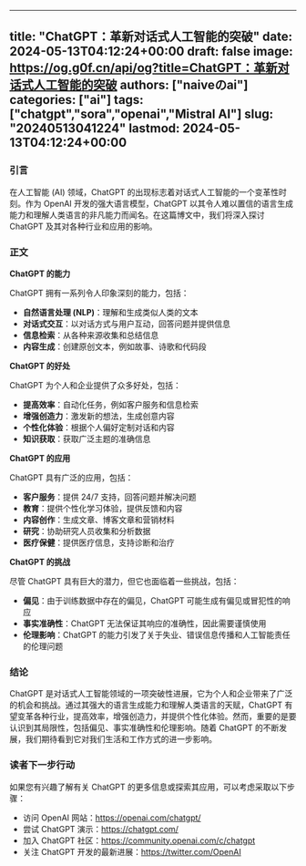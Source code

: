 
---
title: "ChatGPT：革新对话式人工智能的突破"
date: 2024-05-13T04:12:24+00:00
draft: false
image: https://og.g0f.cn/api/og?title=ChatGPT：革新对话式人工智能的突破
authors: ["naiveのai"]
categories: ["ai"]
tags: ["chatgpt","sora","openai","Mistral AI"]
slug: "20240513041224"
lastmod: 2024-05-13T04:12:24+00:00
---
### 引言

在人工智能 (AI) 领域，ChatGPT 的出现标志着对话式人工智能的一个变革性时刻。作为 OpenAI 开发的强大语言模型，ChatGPT 以其令人难以置信的语言生成能力和理解人类语言的非凡能力而闻名。在这篇博文中，我们将深入探讨 ChatGPT 及其对各种行业和应用的影响。

### 正文

**ChatGPT 的能力**

ChatGPT 拥有一系列令人印象深刻的能力，包括：

- **自然语言处理 (NLP)**：理解和生成类似人类的文本
- **对话式交互**：以对话方式与用户互动，回答问题并提供信息
- **信息检索**：从各种来源收集和总结信息
- **内容生成**：创建原创文本，例如故事、诗歌和代码段

**ChatGPT 的好处**

ChatGPT 为个人和企业提供了众多好处，包括：

- **提高效率**：自动化任务，例如客户服务和信息检索
- **增强创造力**：激发新的想法，生成创意内容
- **个性化体验**：根据个人偏好定制对话和内容
- **知识获取**：获取广泛主题的准确信息

**ChatGPT 的应用**

ChatGPT 具有广泛的应用，包括：

- **客户服务**：提供 24/7 支持，回答问题并解决问题
- **教育**：提供个性化学习体验，提供反馈和内容
- **内容创作**：生成文章、博客文章和营销材料
- **研究**：协助研究人员收集和分析数据
- **医疗保健**：提供医疗信息，支持诊断和治疗

**ChatGPT 的挑战**

尽管 ChatGPT 具有巨大的潜力，但它也面临着一些挑战，包括：

- **偏见**：由于训练数据中存在的偏见，ChatGPT 可能生成有偏见或冒犯性的响应
- **事实准确性**：ChatGPT 无法保证其响应的准确性，因此需要谨慎使用
- **伦理影响**：ChatGPT 的能力引发了关于失业、错误信息传播和人工智能责任的伦理问题

### 结论

ChatGPT 是对话式人工智能领域的一项突破性进展，它为个人和企业带来了广泛的机会和挑战。通过其强大的语言生成能力和理解人类语言的天赋，ChatGPT 有望变革各种行业，提高效率，增强创造力，并提供个性化体验。然而，重要的是要认识到其局限性，包括偏见、事实准确性和伦理影响。随着 ChatGPT 的不断发展，我们期待看到它对我们生活和工作方式的进一步影响。

### 读者下一步行动

如果您有兴趣了解有关 ChatGPT 的更多信息或探索其应用，可以考虑采取以下步骤：

- 访问 OpenAI 网站：https://openai.com/chatgpt/
- 尝试 ChatGPT 演示：https://chatgpt.com/
- 加入 ChatGPT 社区：https://community.openai.com/c/chatgpt
- 关注 ChatGPT 开发的最新进展：https://twitter.com/OpenAI